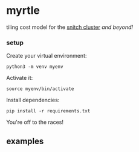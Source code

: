 # myrtle
tiling cost model for the [snitch cluster](https://ieeexplore.ieee.org/document/9216552) *and beyond!*

### setup

Create your virtual environment:

```
python3 -m venv myenv
```

Activate it:

```
source myenv/bin/activate
```

Install dependencies:

```
pip install -r requirements.txt
```

You're off to the races!

## examples

